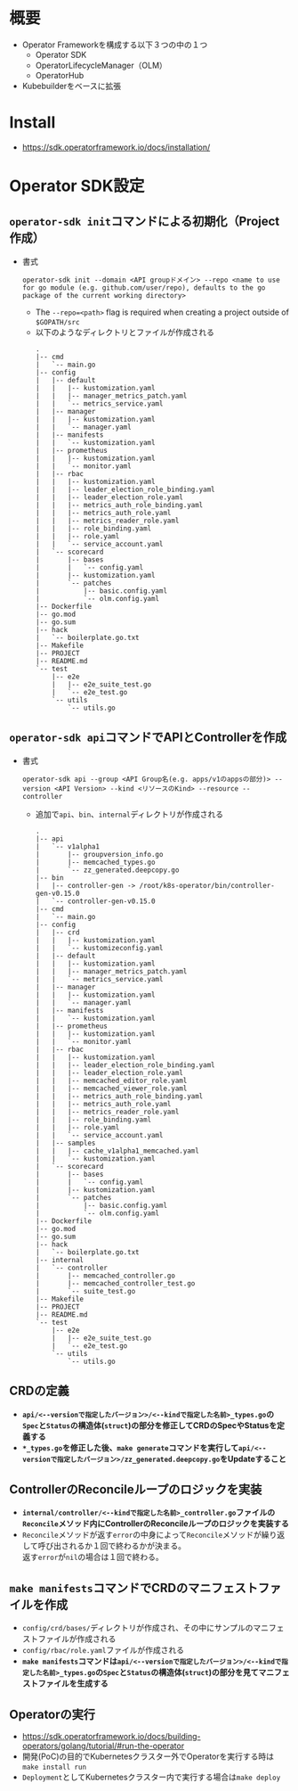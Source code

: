 # 概要
- Operator Frameworkを構成する以下３つの中の１つ
  - Operator SDK
  - OperatorLifecycleManager（OLM）
  - OperatorHub
- Kubebuilderをベースに拡張

# Install
- https://sdk.operatorframework.io/docs/installation/

# Operator SDK設定
## `operator-sdk init`コマンドによる初期化（Project作成）
- 書式  
  ```
  operator-sdk init --domain <API groupドメイン> --repo <name to use for go module (e.g. github.com/user/repo), defaults to the go package of the current working directory> 
  ```
  - The `--repo=<path>` flag is required when creating a project outside of `$GOPATH/src`
  - 以下のようなディレクトリとファイルが作成される  
    ```
    .
    |-- cmd
    |   `-- main.go
    |-- config
    |   |-- default
    |   |   |-- kustomization.yaml
    |   |   |-- manager_metrics_patch.yaml
    |   |   `-- metrics_service.yaml
    |   |-- manager
    |   |   |-- kustomization.yaml
    |   |   `-- manager.yaml
    |   |-- manifests
    |   |   `-- kustomization.yaml
    |   |-- prometheus
    |   |   |-- kustomization.yaml
    |   |   `-- monitor.yaml
    |   |-- rbac
    |   |   |-- kustomization.yaml
    |   |   |-- leader_election_role_binding.yaml
    |   |   |-- leader_election_role.yaml
    |   |   |-- metrics_auth_role_binding.yaml
    |   |   |-- metrics_auth_role.yaml
    |   |   |-- metrics_reader_role.yaml
    |   |   |-- role_binding.yaml
    |   |   |-- role.yaml
    |   |   `-- service_account.yaml
    |   `-- scorecard
    |       |-- bases
    |       |   `-- config.yaml
    |       |-- kustomization.yaml
    |       `-- patches
    |           |-- basic.config.yaml
    |           `-- olm.config.yaml
    |-- Dockerfile
    |-- go.mod
    |-- go.sum
    |-- hack
    |   `-- boilerplate.go.txt
    |-- Makefile
    |-- PROJECT
    |-- README.md
    `-- test
        |-- e2e
        |   |-- e2e_suite_test.go
        |   `-- e2e_test.go
        `-- utils
            `-- utils.go
    ```

## `operator-sdk api`コマンドでAPIとControllerを作成
- 書式  
  ```
  operator-sdk api --group <API Group名(e.g. apps/v1のappsの部分)> --version <API Version> --kind <リソースのKind> --resource --controller
  ```  
  - 追加で`api`、`bin`、`internal`ディレクトリが作成される  
    ```
    .
    |-- api
    |   `-- v1alpha1
    |       |-- groupversion_info.go
    |       |-- memcached_types.go
    |       `-- zz_generated.deepcopy.go
    |-- bin
    |   |-- controller-gen -> /root/k8s-operator/bin/controller-gen-v0.15.0
    |   `-- controller-gen-v0.15.0
    |-- cmd
    |   `-- main.go
    |-- config
    |   |-- crd
    |   |   |-- kustomization.yaml
    |   |   `-- kustomizeconfig.yaml
    |   |-- default
    |   |   |-- kustomization.yaml
    |   |   |-- manager_metrics_patch.yaml
    |   |   `-- metrics_service.yaml
    |   |-- manager
    |   |   |-- kustomization.yaml
    |   |   `-- manager.yaml
    |   |-- manifests
    |   |   `-- kustomization.yaml
    |   |-- prometheus
    |   |   |-- kustomization.yaml
    |   |   `-- monitor.yaml
    |   |-- rbac
    |   |   |-- kustomization.yaml
    |   |   |-- leader_election_role_binding.yaml
    |   |   |-- leader_election_role.yaml
    |   |   |-- memcached_editor_role.yaml
    |   |   |-- memcached_viewer_role.yaml
    |   |   |-- metrics_auth_role_binding.yaml
    |   |   |-- metrics_auth_role.yaml
    |   |   |-- metrics_reader_role.yaml
    |   |   |-- role_binding.yaml
    |   |   |-- role.yaml
    |   |   `-- service_account.yaml
    |   |-- samples
    |   |   |-- cache_v1alpha1_memcached.yaml
    |   |   `-- kustomization.yaml
    |   `-- scorecard
    |       |-- bases
    |       |   `-- config.yaml
    |       |-- kustomization.yaml
    |       `-- patches
    |           |-- basic.config.yaml
    |           `-- olm.config.yaml
    |-- Dockerfile
    |-- go.mod
    |-- go.sum
    |-- hack
    |   `-- boilerplate.go.txt
    |-- internal
    |   `-- controller
    |       |-- memcached_controller.go
    |       |-- memcached_controller_test.go
    |       `-- suite_test.go
    |-- Makefile
    |-- PROJECT
    |-- README.md
    `-- test
        |-- e2e
        |   |-- e2e_suite_test.go
        |   `-- e2e_test.go
        `-- utils
            `-- utils.go
    ```

## CRDの定義
- **`api/<--versionで指定したバージョン>/<--kindで指定した名前>_types.go`の`Spec`と`Status`の構造体(`struct`)の部分を修正してCRDのSpecやStatusを定義する**
- **`*_types.go`を修正した後、`make generate`コマンドを実行して`api/<--versionで指定したバージョン>/zz_generated.deepcopy.go`をUpdateすること**

## ControllerのReconcileループのロジックを実装
- **`internal/controller/<--kindで指定した名前>_controller.go`ファイルの`Reconcile`メソッド内にControllerのReconcileループのロジックを実装する**
- `Reconcile`メソッドが返す`error`の中身によって`Reconcile`メソッドが繰り返して呼び出されるか１回で終わるかが決まる。  
  返す`error`が`nil`の場合は１回で終わる。

## `make manifests`コマンドでCRDのマニフェストファイルを作成
- `config/crd/bases/`ディレクトリが作成され、その中にサンプルのマニフェストファイルが作成される
- `config/rbac/role.yaml`ファイルが作成される
- **`make manifests`コマンドは`api/<--versionで指定したバージョン>/<--kindで指定した名前>_types.go`の`Spec`と`Status`の構造体(`struct`)の部分を見てマニフェストファイルを生成する**

## Operatorの実行
- https://sdk.operatorframework.io/docs/building-operators/golang/tutorial/#run-the-operator
- 開発(PoC)の目的でKubernetesクラスター外でOperatorを実行する時は`make install run`
- `Deployment`としてKubernetesクラスター内で実行する場合は`make deploy`